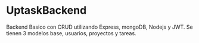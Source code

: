 # UptaskBackend

Backend Basico con CRUD utilizando Express, mongoDB, Nodejs y JWT.
Se tienen 3 modelos base, usuarios, proyectos y tareas.
